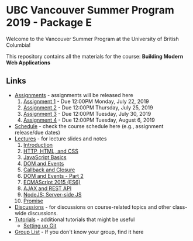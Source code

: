 # UBC Vancouver Summer Program 2019 - Package E

Welcome to the Vancouver Summer Program at the University of British Columbia!

This repository contains all the materials for the course: **Building Modern Web Applications**

## Links

* [Assignments](https://github.com/ubc-vsp19/classroom/tree/master/assignments) - assignments will be released here
    1. [Assignment 1](https://github.com/ubc-vsp19/classroom/tree/master/assignments/assignment-1) - Due 12:00PM Monday, July 22, 2019
    2. [Assignment 2](https://github.com/ubc-vsp19/classroom/tree/master/assignments/assignment-2) - Due 12:00PM Thursday, July 25, 2019
    3. [Assignment 3](https://github.com/ubc-vsp19/classroom/tree/master/assignments/assignment-3) - Due 12:00PM Tuesday, July 30, 2019
    4. [Assignment 4](https://github.com/ubc-vsp19/classroom/tree/master/assignments/assignment-4) - Due 12:00PM Tuesday, August 6, 2019
* [Schedule](https://calendar.google.com/calendar/embed?src=t3rs0qbtr2n2r43gsju9qk495k%40group.calendar.google.com&ctz=America%2FVancouver) - check the course schedule here (e.g., assignment release/due dates)
* [Lectures](https://github.com/ubc-vsp19/classroom/tree/master/lectures) - for lecture slides and notes
    1. [Introduction](https://github.com/ubc-vsp19/classroom/raw/master/lectures/lecture-0.pdf)
    2. [HTTP, HTML, and CSS](https://github.com/ubc-vsp19/classroom/raw/master/lectures/lecture-1.pdf)
    3. [JavaScript Basics](https://github.com/ubc-vsp19/classroom/raw/master/lectures/lecture-2.pdf)
    4. [DOM and Events](https://github.com/ubc-vsp19/classroom/raw/master/lectures/lecture-3.pdf)
    5. [Callback and Closure](https://github.com/ubc-vsp19/classroom/raw/master/lectures/lecture-4.pdf)
    6. [DOM and Events - Part 2](https://github.com/ubc-vsp19/classroom/raw/master/lectures/lecture-5.pdf)
    7. [ECMAScript 2015 (ES6)](https://github.com/ubc-vsp19/classroom/raw/master/lectures/lecture-6.pdf)
    8. [AJAX and REST API](https://github.com/ubc-vsp19/classroom/raw/master/lectures/lecture-7.pdf)
    9. [NodeJS: Server-side JS](https://github.com/ubc-vsp19/classroom/raw/master/lectures/lecture-8.pdf)
    10. [Promise](https://github.com/ubc-vsp19/classroom/raw/master/lectures/lecture-9.pdf)
* [Discussions](https://github.com/orgs/ubc-vsp19/teams/everyone) - for discussions on course-related topics and other class-wide discussions.
* [Tutorials](https://github.com/ubc-vsp19/classroom/tree/master/tutorials) - additional tutorials that might be useful
    * [Setting up Git](https://github.com/ubc-vsp19/classroom/blob/master/tutorials/git-setup.md)
* [Group List](https://docs.google.com/spreadsheets/d/1YlgG4l8b2VTWMB3FFRheOaB0YoU_BlCrMJki103u17A/edit?usp=sharing) - If you don't know your group, find it here

